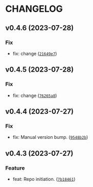 # CHANGELOG



## v0.4.6 (2023-07-28)

### Fix

* fix: change ([`21649e7`](https://github.com/lukasz-lobocki/lobo_rig/commit/21649e771cf4f9083028d310b8c59c1770c042cd))


## v0.4.5 (2023-07-28)

### Fix

* fix: change ([`76265a8`](https://github.com/lukasz-lobocki/lobo_rig/commit/76265a8e5b8fc3bc913be8ad6dfd0ab215e04ca2))


## v0.4.4 (2023-07-27)

### Fix

* fix: Manual version bump. ([`9548b2b`](https://github.com/lukasz-lobocki/lobo_rig/commit/9548b2b00c468022e258db7066cf9aca458fb4f3))


## v0.4.3 (2023-07-27)

### Feature

* feat: Repo initiation. ([`7b18461`](https://github.com/lukasz-lobocki/lobo_rig/commit/7b18461afd5a41a69e54c8ba047db7da62e120b7))
